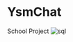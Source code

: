 # YsmChat
School Project
![sql](https://github.com/SelimcanBenzinci/MessagingWithDatabase/assets/114730690/d57239dc-17cb-42c3-9e1f-94900ef505fa)
